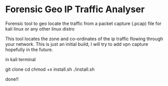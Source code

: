 # Forensic Geo IP Traffic Analyser
Forensic tool to geo locate the traffic from a packet capture (.pcap) file for kali linux or any other linux distro

This tool locates the zone and co-ordinates of the ip traffic flowing through your network.
This is just an initial build, I will try to add vpn capture hopefully in the future.

in kali terminal

git clone 
cd 
chmod +x install.sh 
./install.sh

done!!
